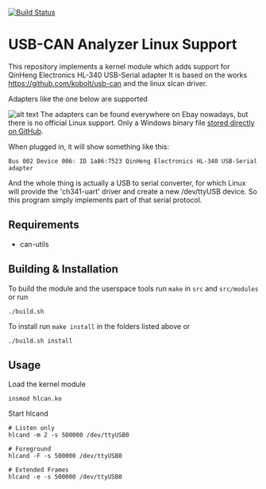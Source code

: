 [![Build Status](https://travis-ci.org/alexmohr/usb-can.svg?branch=master)](https://travis-ci.com/alexmohr/usb-can)
# USB-CAN Analyzer Linux Support
This repository implements a kernel module which adds support for QinHeng Electronics HL-340 USB-Serial adapter
It is based on the works https://github.com/kobolt/usb-can and the linux slcan driver.

Adapters like the one below are supported

![alt text](USB-CAN.jpg)
The adapters can be found everywhere on Ebay nowadays, but there is no official Linux support. Only a Windows binary file [stored directly on GitHub](https://github.com/SeeedDocument/USB-CAN_Analyzer).

When plugged in, it will show something like this:
```
Bus 002 Device 006: ID 1a86:7523 QinHeng Electronics HL-340 USB-Serial adapter
```
And the whole thing is actually a USB to serial converter, for which Linux will provide the 'ch341-uart' driver and create a new /dev/ttyUSB device. So this program simply implements part of that serial protocol.

## Requirements
* can-utils

## Building & Installation
To build the module and the userspace tools run ``make`` in ``src`` and ``src/modules`` or run
````
./build.sh
````

To install run ``make install`` in the folders listed above or 

````
./build.sh install
````

## Usage
Load the kernel module 
````
insmod hlcan.ko
````

Start hlcand
````
# Listen only 
hlcand -m 2 -s 500000 /dev/ttyUSB0

# Foreground
hlcand -F -s 500000 /dev/ttyUSB0

# Extended Frames
hlcand -e -s 500000 /dev/ttyUSB0
````